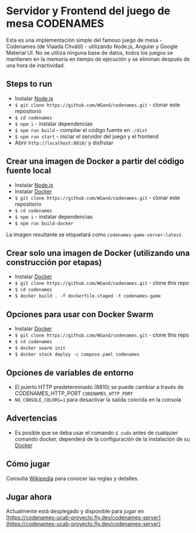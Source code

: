 # Servidor y Frontend del juego de mesa CODENAMES

Esta es una implementación simple del famoso juego de mesa - Codenames (de Vlaada Chvátil) - utilizando Node.js, Angular y Google Material UI. No se utiliza ninguna base de datos, todos los juegos se mantienen en la memoria en tiempo de ejecución y se eliminan después de una hora de inactividad.

## Steps to run
 - Instalar [Node.js](https://nodejs.org/en/)
 - `$ git clone https://github.com/WGand/codenames.git` - clonar este repositorio
 - `$ cd codenames`
 - `$ npm i` - instalar dependencias
 - `$ npm run build` - compilar el código fuente en `./dist`
 - `$ npm run start` - iniciar el servidor del juego y el frontend
 - Abrir `http://localhost:8810/` y disfrutar

## Crear una imagen de Docker a partir del código fuente local
 - Instalar [Node.js](https://nodejs.org/en/)
 - Instalar [Docker](https://www.docker.com/)
 - `$ git clone https://github.com/WGand/codenames.git` - clonar este repositorio
 - `$ cd codenames`
 - `$ npm i` - instalar dependencias
 - `$ npm run build-docker`
 
La imagen resultante se etiquetará como `codenames-game-server:latest`.

## Crear solo una imagen de Docker (utilizando una construcción por etapas)
 - Instalar [Docker](https://www.docker.com/)
 - `$ git clone https://github.com/WGand/codenames.git` - clone this repo
 - `$ cd codenames`
 - `$ docker build . -f dockerfile.staged -t codenames-game`

 ## Opciones para usar con Docker Swarm
 - Instalar [Docker](https://www.docker.com/)
 - `$ git clone https://github.com/WGand/codenames.git` - clone this repo
 - `$ cd codenames`
 - `$ docker swarm init`
 - `$ docker stack deploy -c compose.yaml codenames`
 
## Opciones de variables de entorno
 - El puerto HTTP predeterminado (8810) se puede cambiar a través de CODENAMES_HTTP_PORT `CODENAMES_HTTP_PORT`
 - `NO_CONSOLE_COLORS=1` para desactivar la salida colorida en la consola

## Advertencias
 - Es posible que se deba usar el comando `$ sudo` antes de cualquier comando docker, dependerá de la configuración de la instalación de su [Docker](https://www.docker.com/) 

## Cómo jugar
Consulta [Wikipedia](https://en.wikipedia.org/wiki/Codenames_(board_game)) para conocer las reglas y detalles.

## Jugar ahora
Actualmente está desplegado y disponible para jugar en [https://codenames-ucab-proyecto.fly.dev/codenames-server](https://codenames-ucab-proyecto.fly.dev/codenames-server)